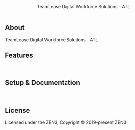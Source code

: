 <div align="center" >
  TeamLease Digital Workforce Solutions - ATL
</div>
<br/>

## About
TeamLease Digital Workforce Solutions - ATL
<br/>

## Features
<br/>

## Setup & Documentation
<br/>

## License

Licensed under the ZEN3, Copyright © 2019-present ZEN3